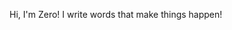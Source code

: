 Hi, I'm Zero! I write words that make things happen!

<!---
Zer0Juice/Zer0Juice is a ✨ special ✨ repository because its `README.md` (this file) appears on your GitHub profile.
You can click the Preview link to take a look at your changes.
--->
